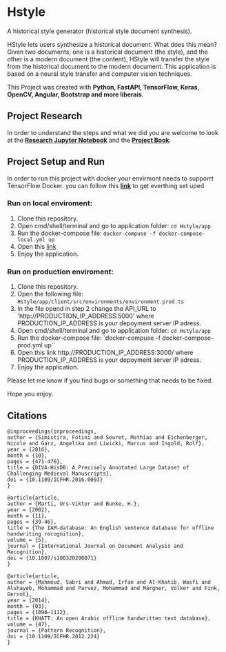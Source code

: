 # Hstyle

A historical style generator (historical style document synthesis).

HStyle lets users synthesize a historical document. What does this mean? Given two documents, one is a historical document (the style), and the other is a modern document (the content), HStyle will transfer the style from the historical document to the modern document. This application is based on a neural style transfer and computer vision techniques.

This Project was created with **Python, FastAPI, TensorFlow, Keras, OpenCV, Angular, Bootstrap and more liberais**. 

## Project Research

In order to understand the steps and what we did you are welcome to look at the [**Research Jupyter Notebook**](https://github.com/leorrose/HStyle/blob/master/research/research_historical_style_generator.ipynb)
and the [**Project Book**](https://github.com/leorrose/HStyle/blob/master/research/Project_Book.pdf).

## Project Setup and Run
In order to run this project with docker your envirmont needs to supporrt TensorFlow Docker. you can follow this [**link**](https://www.tensorflow.org/install/docker) to get everthing set uped

### Run on local enviroment:
1. Clone this repository.
2. Open cmd/shell/terminal and go to application folder: `cd Hstyle/app`
3. Run the docker-compose file: `docker-compuse -f docker-compose-local.yml up`
4. Open this [link](http://localhost:3000/)
5. Enjoy the application.

### Run on production enviroment:
1. Clone this repository.
2. Open the following file: `Hstyle/app/client/src/environments/environment.prod.ts` 
3. In the file opend in step 2 change the API_URL to 'http://PRODUCTION_IP_ADDRESS:5000' where PRODUCTION_IP_ADDRESS is your depoyment server IP adress.
4. Open cmd/shell/terminal and go to application folder: `cd Hstyle/app`
5. Run the docker-compose file: `docker-compuse -f docker-compose-prod.yml up``
6. Open this link http://PRODUCTION_IP_ADDRESS:3000/ where PRODUCTION_IP_ADDRESS is your depoyment server IP adress.
7. Enjoy the application.

Please let me know if you find bugs or something that needs to be fixed.

Hope you enjoy.

## Citations

```
@inproceedings{inproceedings,
author = {Simistira, Fotini and Seuret, Mathias and Eichenberger, Nicole and Garz, Angelika and Liwicki, Marcus and Ingold, Rolf},
year = {2016},
month = {10},
pages = {471-476},
title = {DIVA-HisDB: A Precisely Annotated Large Dataset of Challenging Medieval Manuscripts},
doi = {10.1109/ICFHR.2016.0093}
}

@article{article,
author = {Marti, Urs-Viktor and Bunke, H.},
year = {2002},
month = {11},
pages = {39-46},
title = {The IAM-database: An English sentence database for offline handwriting recognition},
volume = {5},
journal = {International Journal on Document Analysis and Recognition},
doi = {10.1007/s100320200071}
}

@article{article,
author = {Mahmoud, Sabri and Ahmad, Irfan and Al-Khatib, Wasfi and Alshayeb, Mohammad and Parvez, Mohammad and Märgner, Volker and Fink, Gernot},
year = {2014},
month = {03},
pages = {1096–1112},
title = {KHATT: An open Arabic offline handwritten text database},
volume = {47},
journal = {Pattern Recognition},
doi = {10.1109/ICFHR.2012.224}
}

```
